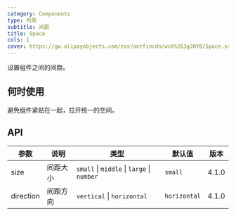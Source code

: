 ```yaml
---
category: Components
type: 布局
subtitle: 间距
title: Space
cols: 1
cover: https://gw.alipayobjects.com/zos/antfincdn/wc6%263gJ0Y8/Space.svg
---
```


设置组件之间的间距。

## 何时使用

避免组件紧贴在一起，拉开统一的空间。

## API

| 参数      | 说明     | 类型                                       | 默认值       | 版本  |
| --------- | -------- | ------------------------------------------ | ------------ | ----- |
| size      | 间距大小 | `small` \| `middle` \| `large` \| `number` | `small`      | 4.1.0 |
| direction | 间距方向 | `vertical` \| `horizontal`                 | `horizontal` | 4.1.0 |
